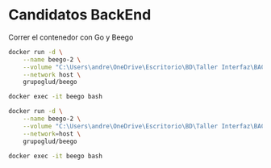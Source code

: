 # Candidatos BackEnd

Correr el contenedor con Go y Beego
```bash
docker run -d \
    --name beego-2 \
    --volume "C:\Users\andre\OneDrive\Escritorio\BD\Taller Interfaz\BACKEND":/go/src/github.com/felimarod/candidato-bd \
    --network host \
    grupoglud/beego
```

```bash
docker exec -it beego bash
```

```bash
docker run -d \
    --name beego-2 \
    --volume "C:\Users\andre\OneDrive\Escritorio\BD\Taller Interfaz\BACKEND":/go/src/github.com/felimarod/candidato-bd \
    --network=host \
    grupoglud/beego
```

```bash
docker exec -it beego bash
```